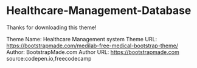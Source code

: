 # Healthcare-Management-Database
Thanks for downloading this theme!

Theme Name: Healthcare Management system
Theme URL: https://bootstrapmade.com/medilab-free-medical-bootstrap-theme/
Author: BootstrapMade.com
Author URL: https://bootstrapmade.com
source:codepen.io,freecodecamp

